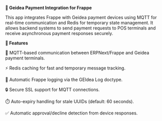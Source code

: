 **🧩 Geidea Payment Integration for Frappe**

This app integrates Frappe with Geidea payment devices using MQTT for real-time communication and Redis for temporary state management.
It allows backend systems to send payment requests to POS terminals and receive asynchronous payment responses securely.

**🚀 Features**

📡 MQTT-based communication between ERPNext/Frappe and Geidea payment terminals.

⚡ Redis caching for fast and temporary message tracking.

🧾 Automatic Frappe logging via the GEIdea Log doctype.

🔒 Secure SSL support for MQTT connections.

⏱️ Auto-expiry handling for stale UUIDs (default: 60 seconds).

✅ Automatic approval/decline detection from device responses.